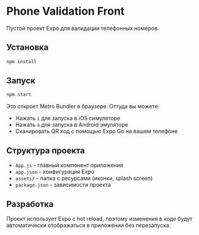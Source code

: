 # Phone Validation Front

Пустой проект Expo для валидации телефонных номеров.

## Установка

```bash
npm install
```

## Запуск

```bash
npm start
```

Это откроет Metro Bundler в браузере. Оттуда вы можете:
- Нажать `i` для запуска в iOS симуляторе
- Нажать `a` для запуска в Android эмуляторе
- Сканировать QR код с помощью Expo Go на вашем телефоне

## Структура проекта

- `App.js` - главный компонент приложения
- `app.json` - конфигурация Expo
- `assets/` - папка с ресурсами (иконки, splash screen)
- `package.json` - зависимости проекта

## Разработка

Проект использует Expo с hot reload, поэтому изменения в коде будут автоматически отображаться в приложении без перезапуска.
